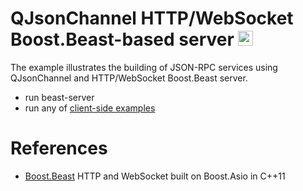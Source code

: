 # QJsonChannel HTTP/WebSocket Boost.Beast-based server <img src="https://seeklogo.com/images/C/c-logo-43CE78FF9C-seeklogo.com.png" width="24" height="24">

The example illustrates the building of JSON-RPC services using QJsonChannel and HTTP/WebSocket Boost.Beast server.

- run beast-server
- run any of [client-side examples]()

# References
- [Boost.Beast](https://github.com/boostorg/beast) HTTP and WebSocket built on Boost.Asio in C++11